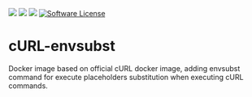 [![](https://images.microbadger.com/badges/image/softonic/curl-envsubst.svg)](https://microbadger.com/images/softonic/curl-envsubst "Get your own image badge on microbadger.com")
[![](https://images.microbadger.com/badges/version/softonic/curl-envsubst.svg)](https://microbadger.com/images/softonic/curl-envsubst "Get your own version badge on microbadger.com")
[![](https://images.microbadger.com/badges/commit/softonic/curl-envsubst.svg)](https://microbadger.com/images/softonic/curl-envsubst "Get your own commit badge on microbadger.com")
[![Software License](https://img.shields.io/badge/license-Apache%202.0-blue.svg)](LICENSE)

# cURL-envsubst

Docker image based on official cURL docker image, adding envsubst command for execute placeholders substitution when executing cURL commands.
